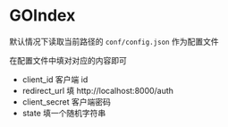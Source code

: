 # GOIndex

默认情况下读取当前路径的 `conf/config.json` 作为配置文件

在配置文件中填对对应的内容即可
- client_id 客户端 id
- redirect_url 填 http://localhost:8000/auth
- client_secret 客户端密码
- state 填一个随机字符串
